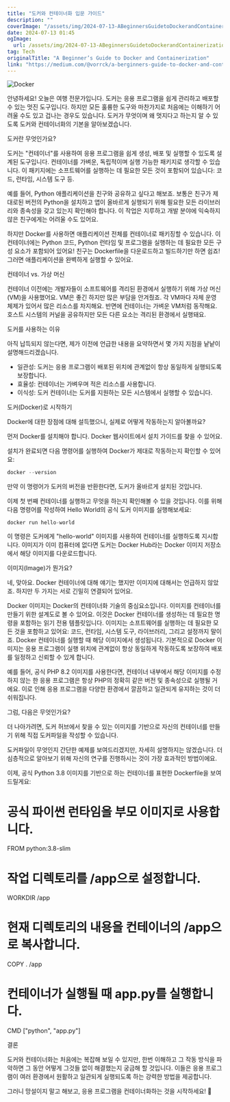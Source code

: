 ```yaml
---
title: "도커와 컨테이너화 입문 가이드"
description: ""
coverImage: "/assets/img/2024-07-13-ABeginnersGuidetoDockerandContainerization_0.png"
date: 2024-07-13 01:45
ogImage: 
  url: /assets/img/2024-07-13-ABeginnersGuidetoDockerandContainerization_0.png
tag: Tech
originalTitle: "A Beginner’s Guide to Docker and Containerization"
link: "https://medium.com/@vorrck/a-berginners-guide-to-docker-and-containerization-cbba4874ff2d"
---
```



![Docker](/assets/img/2024-07-13-ABeginnersGuidetoDockerandContainerization_0.png)

안녕하세요! 오늘은 여행 전문가입니다. 도커는 응용 프로그램을 쉽게 관리하고 배포할 수 있는 멋진 도구입니다. 하지만 모든 훌륭한 도구와 마찬가지로 처음에는 이해하기 어려울 수도 있고 겁나는 경우도 있습니다. 도커가 무엇이며 왜 멋지다고 하는지 알 수 있도록 도커와 컨테이너화의 기본을 알아보겠습니다.

도커란 무엇인가요?

도커는 "컨테이너"를 사용하여 응용 프로그램을 쉽게 생성, 배포 및 실행할 수 있도록 설계된 도구입니다. 컨테이너를 가벼운, 독립적이며 실행 가능한 패키지로 생각할 수 있습니다. 이 패키지에는 소프트웨어를 실행하는 데 필요한 모든 것이 포함되어 있습니다: 코드, 런타임, 시스템 도구 등.

<div class="content-ad"></div>

예를 들어, Python 애플리케이션을 친구와 공유하고 싶다고 해보죠. 보통은 친구가 제대로된 버전의 Python을 설치하고 앱이 올바르게 실행되기 위해 필요한 모든 라이브러리와 종속성을 갖고 있는지 확인해야 합니다. 이 작업은 지루하고 개발 분야에 익숙하지 않은 친구에게는 어려울 수도 있어요.

하지만 Docker를 사용하면 애플리케이션 전체를 컨테이너로 패키징할 수 있습니다. 이 컨테이너에는 Python 코드, Python 런타임 및 프로그램을 실행하는 데 필요한 모든 구성 요소가 포함되어 있어요! 친구는 Dockerfile을 다운로드하고 빌드하기만 하면 쉽죠! 그러면 애플리케이션을 완벽하게 실행할 수 있어요.

컨테이너 vs. 가상 머신

컨테이너 이전에는 개발자들이 소프트웨어를 격리된 환경에서 실행하기 위해 가상 머신(VM)을 사용했어요. VM은 좋긴 하지만 많은 부담을 안겨줬죠. 각 VM마다 자체 운영 체제가 있어서 많은 리소스를 차지해요. 반면에 컨테이너는 가벼운 VM처럼 동작해요. 호스트 시스템의 커널을 공유하지만 모든 다른 요소는 격리된 환경에서 실행돼요.

<div class="content-ad"></div>

도커를 사용하는 이유

아직 납득되지 않는다면, 제가 이전에 언급한 내용을 요약하면서 몇 가지 지점을 낱낱이 설명해드리겠습니다.

- 일관성: 도커는 응용 프로그램이 배포된 위치에 관계없이 항상 동일하게 실행되도록 보장합니다.
- 효율성: 컨테이너는 가벼우며 적은 리소스를 사용합니다.
- 이식성: 도커 컨테이너는 도커를 지원하는 모든 시스템에서 실행할 수 있습니다.

도커(Docker)로 시작하기

<div class="content-ad"></div>

Docker에 대한 장점에 대해 설득했으니, 실제로 어떻게 작동하는지 알아볼까요?

먼저 Docker를 설치해야 합니다. Docker 웹사이트에서 설치 가이드를 찾을 수 있어요.

설치가 완료되면 다음 명령어를 실행하여 Docker가 제대로 작동하는지 확인할 수 있어요:

```js
docker --version
```

<div class="content-ad"></div>

만약 이 명령어가 도커의 버전을 반환한다면, 도커가 올바르게 설치된 것입니다.

이제 첫 번째 컨테이너를 실행하고 무엇을 하는지 확인해볼 수 있을 것입니다. 이를 위해 다음 명령어를 작성하여 Hello World의 공식 도커 이미지를 실행해보세요:

```js
docker run hello-world
```

이 명령은 도커에게 "hello-world" 이미지를 사용하여 컨테이너를 실행하도록 지시합니다. 이미지가 이미 컴퓨터에 없다면 도커는 Docker Hub라는 Docker 이미지 저장소에서 해당 이미지를 다운로드합니다.

<div class="content-ad"></div>

이미지(Image)가 뭔가요?

네, 맞아요. Docker 컨테이너에 대해 얘기는 했지만 이미지에 대해서는 언급하지 않았죠. 하지만 두 가지는 서로 긴밀히 연결되어 있어요.

Docker 이미지는 Docker의 컨테이너화 기술의 중심요소입니다. 이미지를 컨테이너를 만들기 위한 설계도로 볼 수 있어요. 이것은 Docker 컨테이너를 생성하는 데 필요한 명령을 포함하는 읽기 전용 템플릿입니다. 이미지는 소프트웨어를 실행하는 데 필요한 모든 것을 포함하고 있어요: 코드, 런타임, 시스템 도구, 라이브러리, 그리고 설정까지 말이죠. Docker 컨테이너를 실행할 때 해당 이미지에서 생성됩니다. 기본적으로 Docker 이미지는 응용 프로그램이 실행 위치에 관계없이 항상 동일하게 작동하도록 보장하여 배포를 일정하고 신뢰할 수 있게 합니다.

예를 들어, 공식 PHP 8.2 이미지를 사용한다면, 컨테이너 내부에서 해당 이미지를 수정하지 않는 한 응용 프로그램은 항상 PHP의 정확히 같은 버전 및 종속성으로 실행될 거에요. 이로 인해 응용 프로그램을 다양한 환경에서 깔끔하고 일관되게 유지하는 것이 더 쉬워집니다.

<div class="content-ad"></div>

그럼, 다음은 무엇인가요?

더 나아가려면, 도커 허브에서 찾을 수 있는 이미지를 기반으로 자신의 컨테이너를 만들기 위해 직접 도커파일을 작성할 수 있습니다.

도커파일이 무엇인지 간단한 예제를 보여드리겠지만, 자세히 설명하지는 않겠습니다. 더 심층적으로 알아보기 위해 자신의 연구를 진행하시는 것이 가장 효과적인 방법이에요.

이제, 공식 Python 3.8 이미지를 기반으로 하는 컨테이너를 표현한 Dockerfile을 보여드릴게요:

<div class="content-ad"></div>


# 공식 파이썬 런타임을 부모 이미지로 사용합니다.
FROM python:3.8-slim

# 작업 디렉토리를 /app으로 설정합니다.
WORKDIR /app

# 현재 디렉토리의 내용을 컨테이너의 /app으로 복사합니다.
COPY . /app

# 컨테이너가 실행될 때 app.py를 실행합니다.
CMD ["python", "app.py"]


결론

도커와 컨테이너화는 처음에는 복잡해 보일 수 있지만, 한번 이해하고 그 작동 방식을 파악하면 그 동안 어떻게 그것들 없이 해결했는지 궁금해 할 것입니다. 이들은 응용 프로그램이 여러 환경에서 원활하고 일관되게 실행되도록 하는 강력한 방법을 제공합니다.

그러니 망설이지 말고 해보고, 응용 프로그램을 컨테이너화하는 것을 시작하세요! 🚀
